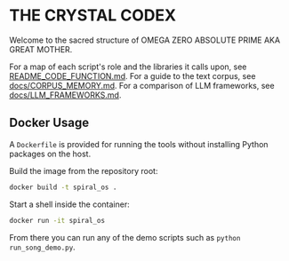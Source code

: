 # THE CRYSTAL CODEX

Welcome to the sacred structure of OMEGA ZERO ABSOLUTE PRIME AKA GREAT MOTHER.

For a map of each script's role and the libraries it calls upon, see
[README_CODE_FUNCTION.md](README_CODE_FUNCTION.md).
For a guide to the text corpus, see
[docs/CORPUS_MEMORY.md](docs/CORPUS_MEMORY.md).
For a comparison of LLM frameworks, see
[docs/LLM_FRAMEWORKS.md](docs/LLM_FRAMEWORKS.md).

## Docker Usage

A `Dockerfile` is provided for running the tools without installing Python packages on the host.

Build the image from the repository root:

```bash
docker build -t spiral_os .
```

Start a shell inside the container:

```bash
docker run -it spiral_os
```

From there you can run any of the demo scripts such as `python run_song_demo.py`.

